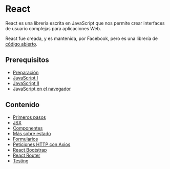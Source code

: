 # React

React es una librería escrita en JavaScript que nos permite crear interfaces de usuario complejas para aplicaciones Web.

React fue creada, y es mantenida, por Facebook, pero es una librería de [código abierto](https://github.com/facebook/react).

## Prerequisitos

* [Preparación](../preparacion/)
* [JavaScript I](../javascript-i/)
* [JavaScript II](../javascript-ii/)
* [JavaScript en el navegador](../javascript-browser/)

## Contenido

* [Primeros pasos](primeros-pasos.md)
* [JSX](jsx.md)
* [Componentes](componentes.md)
* [Más sobre estado](mas-sobre-estado.md)
* [Formularios](formularios.md)
* [Peticiones HTTP con Axios](peticiones-http-con-axios.md)
* [React Bootstrap](react-bootstrap.md)
* [React Router](react-router.md)
* [Testing](testing.md)
